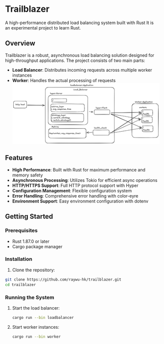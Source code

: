 # Trailblazer

A high-performance distributed load balancing system built with Rust
It is an experimental project to learn Rust.

## Overview

Trailblazer is a robust, asynchronous load balancing solution designed for high-throughput applications.
The project consists of two main parts:

- **Load Balancer**: Distributes incoming requests across multiple worker instances
- **Worker**: Handles the actual processing of requests
![LoadBalancer.webp](images/LoadBalancer.webp)
## Features

- **High Performance**: Built with Rust for maximum performance and memory safety
- **Asynchronous Processing**: Utilizes Tokio for efficient async operations
- **HTTP/HTTPS Support**: Full HTTP protocol support with Hyper
- **Configuration Management**: Flexible configuration system
- **Error Handling**: Comprehensive error handling with color-eyre
- **Environment Support**: Easy environment configuration with dotenv

## Getting Started

### Prerequisites

- Rust 1.87.0 or later
- Cargo package manager

### Installation

1. Clone the repository:
```bash
git clone https://github.com/raywu-hk/trailblazer.git
cd trailblazer
```

### Running the System

1. Start the load balancer:
   ```bash
   cargo run --bin loadbalancer
   ```
2. Start worker instances:
   ```bash
   cargo run --bin worker
   ```

